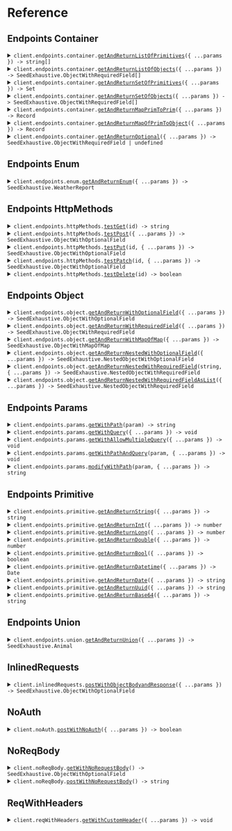 # Reference
## Endpoints Container
<details><summary><code>client.endpoints.container.<a href="/src/api/resources/endpoints/resources/container/client/Client.ts">getAndReturnListOfPrimitives</a>({ ...params }) -> string[]</code></summary>
<dl>
<dd>

#### 🔌 Usage

<dl>
<dd>

<dl>
<dd>

```typescript
await client.endpoints.container.getAndReturnListOfPrimitives(["string"]);

```
</dd>
</dl>
</dd>
</dl>

#### ⚙️ Parameters

<dl>
<dd>

<dl>
<dd>

**request:** `string[]` 
    
</dd>
</dl>

<dl>
<dd>

**requestOptions:** `Container.RequestOptions` 
    
</dd>
</dl>
</dd>
</dl>


</dd>
</dl>
</details>

<details><summary><code>client.endpoints.container.<a href="/src/api/resources/endpoints/resources/container/client/Client.ts">getAndReturnListOfObjects</a>({ ...params }) -> SeedExhaustive.ObjectWithRequiredField[]</code></summary>
<dl>
<dd>

#### 🔌 Usage

<dl>
<dd>

<dl>
<dd>

```typescript
await client.endpoints.container.getAndReturnListOfObjects([{
        string: "string"
    }]);

```
</dd>
</dl>
</dd>
</dl>

#### ⚙️ Parameters

<dl>
<dd>

<dl>
<dd>

**request:** `SeedExhaustive.ObjectWithRequiredField[]` 
    
</dd>
</dl>

<dl>
<dd>

**requestOptions:** `Container.RequestOptions` 
    
</dd>
</dl>
</dd>
</dl>


</dd>
</dl>
</details>

<details><summary><code>client.endpoints.container.<a href="/src/api/resources/endpoints/resources/container/client/Client.ts">getAndReturnSetOfPrimitives</a>({ ...params }) -> Set<string></code></summary>
<dl>
<dd>

#### 🔌 Usage

<dl>
<dd>

<dl>
<dd>

```typescript
await client.endpoints.container.getAndReturnSetOfPrimitives(new Set(["string"]));

```
</dd>
</dl>
</dd>
</dl>

#### ⚙️ Parameters

<dl>
<dd>

<dl>
<dd>

**request:** `Set<string>` 
    
</dd>
</dl>

<dl>
<dd>

**requestOptions:** `Container.RequestOptions` 
    
</dd>
</dl>
</dd>
</dl>


</dd>
</dl>
</details>

<details><summary><code>client.endpoints.container.<a href="/src/api/resources/endpoints/resources/container/client/Client.ts">getAndReturnSetOfObjects</a>({ ...params }) -> SeedExhaustive.ObjectWithRequiredField[]</code></summary>
<dl>
<dd>

#### 🔌 Usage

<dl>
<dd>

<dl>
<dd>

```typescript
await client.endpoints.container.getAndReturnSetOfObjects(new Set([{
        string: "string"
    }]));

```
</dd>
</dl>
</dd>
</dl>

#### ⚙️ Parameters

<dl>
<dd>

<dl>
<dd>

**request:** `SeedExhaustive.ObjectWithRequiredField[]` 
    
</dd>
</dl>

<dl>
<dd>

**requestOptions:** `Container.RequestOptions` 
    
</dd>
</dl>
</dd>
</dl>


</dd>
</dl>
</details>

<details><summary><code>client.endpoints.container.<a href="/src/api/resources/endpoints/resources/container/client/Client.ts">getAndReturnMapPrimToPrim</a>({ ...params }) -> Record<string, string></code></summary>
<dl>
<dd>

#### 🔌 Usage

<dl>
<dd>

<dl>
<dd>

```typescript
await client.endpoints.container.getAndReturnMapPrimToPrim({
    "string": "string"
});

```
</dd>
</dl>
</dd>
</dl>

#### ⚙️ Parameters

<dl>
<dd>

<dl>
<dd>

**request:** `Record<string, string>` 
    
</dd>
</dl>

<dl>
<dd>

**requestOptions:** `Container.RequestOptions` 
    
</dd>
</dl>
</dd>
</dl>


</dd>
</dl>
</details>

<details><summary><code>client.endpoints.container.<a href="/src/api/resources/endpoints/resources/container/client/Client.ts">getAndReturnMapOfPrimToObject</a>({ ...params }) -> Record<string, SeedExhaustive.ObjectWithRequiredField></code></summary>
<dl>
<dd>

#### 🔌 Usage

<dl>
<dd>

<dl>
<dd>

```typescript
await client.endpoints.container.getAndReturnMapOfPrimToObject({
    "string": {
        string: "string"
    }
});

```
</dd>
</dl>
</dd>
</dl>

#### ⚙️ Parameters

<dl>
<dd>

<dl>
<dd>

**request:** `Record<string, SeedExhaustive.ObjectWithRequiredField>` 
    
</dd>
</dl>

<dl>
<dd>

**requestOptions:** `Container.RequestOptions` 
    
</dd>
</dl>
</dd>
</dl>


</dd>
</dl>
</details>

<details><summary><code>client.endpoints.container.<a href="/src/api/resources/endpoints/resources/container/client/Client.ts">getAndReturnOptional</a>({ ...params }) -> SeedExhaustive.ObjectWithRequiredField | undefined</code></summary>
<dl>
<dd>

#### 🔌 Usage

<dl>
<dd>

<dl>
<dd>

```typescript
await client.endpoints.container.getAndReturnOptional({
    string: "string"
});

```
</dd>
</dl>
</dd>
</dl>

#### ⚙️ Parameters

<dl>
<dd>

<dl>
<dd>

**request:** `SeedExhaustive.ObjectWithRequiredField` 
    
</dd>
</dl>

<dl>
<dd>

**requestOptions:** `Container.RequestOptions` 
    
</dd>
</dl>
</dd>
</dl>


</dd>
</dl>
</details>

## Endpoints Enum
<details><summary><code>client.endpoints.enum.<a href="/src/api/resources/endpoints/resources/enum/client/Client.ts">getAndReturnEnum</a>({ ...params }) -> SeedExhaustive.WeatherReport</code></summary>
<dl>
<dd>

#### 🔌 Usage

<dl>
<dd>

<dl>
<dd>

```typescript
await client.endpoints.enum.getAndReturnEnum(SeedExhaustive.WeatherReport.Sunny);

```
</dd>
</dl>
</dd>
</dl>

#### ⚙️ Parameters

<dl>
<dd>

<dl>
<dd>

**request:** `SeedExhaustive.WeatherReport` 
    
</dd>
</dl>

<dl>
<dd>

**requestOptions:** `Enum.RequestOptions` 
    
</dd>
</dl>
</dd>
</dl>


</dd>
</dl>
</details>

## Endpoints HttpMethods
<details><summary><code>client.endpoints.httpMethods.<a href="/src/api/resources/endpoints/resources/httpMethods/client/Client.ts">testGet</a>(id) -> string</code></summary>
<dl>
<dd>

#### 🔌 Usage

<dl>
<dd>

<dl>
<dd>

```typescript
await client.endpoints.httpMethods.testGet("string");

```
</dd>
</dl>
</dd>
</dl>

#### ⚙️ Parameters

<dl>
<dd>

<dl>
<dd>

**id:** `string` 
    
</dd>
</dl>

<dl>
<dd>

**requestOptions:** `HttpMethods.RequestOptions` 
    
</dd>
</dl>
</dd>
</dl>


</dd>
</dl>
</details>

<details><summary><code>client.endpoints.httpMethods.<a href="/src/api/resources/endpoints/resources/httpMethods/client/Client.ts">testPost</a>({ ...params }) -> SeedExhaustive.ObjectWithOptionalField</code></summary>
<dl>
<dd>

#### 🔌 Usage

<dl>
<dd>

<dl>
<dd>

```typescript
await client.endpoints.httpMethods.testPost({
    string: "string"
});

```
</dd>
</dl>
</dd>
</dl>

#### ⚙️ Parameters

<dl>
<dd>

<dl>
<dd>

**request:** `SeedExhaustive.ObjectWithRequiredField` 
    
</dd>
</dl>

<dl>
<dd>

**requestOptions:** `HttpMethods.RequestOptions` 
    
</dd>
</dl>
</dd>
</dl>


</dd>
</dl>
</details>

<details><summary><code>client.endpoints.httpMethods.<a href="/src/api/resources/endpoints/resources/httpMethods/client/Client.ts">testPut</a>(id, { ...params }) -> SeedExhaustive.ObjectWithOptionalField</code></summary>
<dl>
<dd>

#### 🔌 Usage

<dl>
<dd>

<dl>
<dd>

```typescript
await client.endpoints.httpMethods.testPut("string", {
    string: "string"
});

```
</dd>
</dl>
</dd>
</dl>

#### ⚙️ Parameters

<dl>
<dd>

<dl>
<dd>

**id:** `string` 
    
</dd>
</dl>

<dl>
<dd>

**request:** `SeedExhaustive.ObjectWithRequiredField` 
    
</dd>
</dl>

<dl>
<dd>

**requestOptions:** `HttpMethods.RequestOptions` 
    
</dd>
</dl>
</dd>
</dl>


</dd>
</dl>
</details>

<details><summary><code>client.endpoints.httpMethods.<a href="/src/api/resources/endpoints/resources/httpMethods/client/Client.ts">testPatch</a>(id, { ...params }) -> SeedExhaustive.ObjectWithOptionalField</code></summary>
<dl>
<dd>

#### 🔌 Usage

<dl>
<dd>

<dl>
<dd>

```typescript
await client.endpoints.httpMethods.testPatch("string", {
    string: "string",
    integer: 1,
    long: 1000000,
    double: 1.1,
    bool: true,
    datetime: new Date("2024-01-15T09:30:00.000Z"),
    date: "2023-01-15",
    uuid: "d5e9c84f-c2b2-4bf4-b4b0-7ffd7a9ffc32",
    base64: "SGVsbG8gd29ybGQh",
    list: ["string"],
    set: new Set(["string"]),
    map: {
        1: "string"
    },
    bigint: "123456789123456789"
});

```
</dd>
</dl>
</dd>
</dl>

#### ⚙️ Parameters

<dl>
<dd>

<dl>
<dd>

**id:** `string` 
    
</dd>
</dl>

<dl>
<dd>

**request:** `SeedExhaustive.ObjectWithOptionalField` 
    
</dd>
</dl>

<dl>
<dd>

**requestOptions:** `HttpMethods.RequestOptions` 
    
</dd>
</dl>
</dd>
</dl>


</dd>
</dl>
</details>

<details><summary><code>client.endpoints.httpMethods.<a href="/src/api/resources/endpoints/resources/httpMethods/client/Client.ts">testDelete</a>(id) -> boolean</code></summary>
<dl>
<dd>

#### 🔌 Usage

<dl>
<dd>

<dl>
<dd>

```typescript
await client.endpoints.httpMethods.testDelete("string");

```
</dd>
</dl>
</dd>
</dl>

#### ⚙️ Parameters

<dl>
<dd>

<dl>
<dd>

**id:** `string` 
    
</dd>
</dl>

<dl>
<dd>

**requestOptions:** `HttpMethods.RequestOptions` 
    
</dd>
</dl>
</dd>
</dl>


</dd>
</dl>
</details>

## Endpoints Object
<details><summary><code>client.endpoints.object.<a href="/src/api/resources/endpoints/resources/object/client/Client.ts">getAndReturnWithOptionalField</a>({ ...params }) -> SeedExhaustive.ObjectWithOptionalField</code></summary>
<dl>
<dd>

#### 🔌 Usage

<dl>
<dd>

<dl>
<dd>

```typescript
await client.endpoints.object.getAndReturnWithOptionalField({
    string: "string",
    integer: 1,
    long: 1000000,
    double: 1.1,
    bool: true,
    datetime: new Date("2024-01-15T09:30:00.000Z"),
    date: "2023-01-15",
    uuid: "d5e9c84f-c2b2-4bf4-b4b0-7ffd7a9ffc32",
    base64: "SGVsbG8gd29ybGQh",
    list: ["string"],
    set: new Set(["string"]),
    map: {
        1: "string"
    },
    bigint: "123456789123456789"
});

```
</dd>
</dl>
</dd>
</dl>

#### ⚙️ Parameters

<dl>
<dd>

<dl>
<dd>

**request:** `SeedExhaustive.ObjectWithOptionalField` 
    
</dd>
</dl>

<dl>
<dd>

**requestOptions:** `Object_.RequestOptions` 
    
</dd>
</dl>
</dd>
</dl>


</dd>
</dl>
</details>

<details><summary><code>client.endpoints.object.<a href="/src/api/resources/endpoints/resources/object/client/Client.ts">getAndReturnWithRequiredField</a>({ ...params }) -> SeedExhaustive.ObjectWithRequiredField</code></summary>
<dl>
<dd>

#### 🔌 Usage

<dl>
<dd>

<dl>
<dd>

```typescript
await client.endpoints.object.getAndReturnWithRequiredField({
    string: "string"
});

```
</dd>
</dl>
</dd>
</dl>

#### ⚙️ Parameters

<dl>
<dd>

<dl>
<dd>

**request:** `SeedExhaustive.ObjectWithRequiredField` 
    
</dd>
</dl>

<dl>
<dd>

**requestOptions:** `Object_.RequestOptions` 
    
</dd>
</dl>
</dd>
</dl>


</dd>
</dl>
</details>

<details><summary><code>client.endpoints.object.<a href="/src/api/resources/endpoints/resources/object/client/Client.ts">getAndReturnWithMapOfMap</a>({ ...params }) -> SeedExhaustive.ObjectWithMapOfMap</code></summary>
<dl>
<dd>

#### 🔌 Usage

<dl>
<dd>

<dl>
<dd>

```typescript
await client.endpoints.object.getAndReturnWithMapOfMap({
    map: {
        "string": {
            "string": "string"
        }
    }
});

```
</dd>
</dl>
</dd>
</dl>

#### ⚙️ Parameters

<dl>
<dd>

<dl>
<dd>

**request:** `SeedExhaustive.ObjectWithMapOfMap` 
    
</dd>
</dl>

<dl>
<dd>

**requestOptions:** `Object_.RequestOptions` 
    
</dd>
</dl>
</dd>
</dl>


</dd>
</dl>
</details>

<details><summary><code>client.endpoints.object.<a href="/src/api/resources/endpoints/resources/object/client/Client.ts">getAndReturnNestedWithOptionalField</a>({ ...params }) -> SeedExhaustive.NestedObjectWithOptionalField</code></summary>
<dl>
<dd>

#### 🔌 Usage

<dl>
<dd>

<dl>
<dd>

```typescript
await client.endpoints.object.getAndReturnNestedWithOptionalField({
    string: "string",
    nestedObject: {
        string: "string",
        integer: 1,
        long: 1000000,
        double: 1.1,
        bool: true,
        datetime: new Date("2024-01-15T09:30:00.000Z"),
        date: "2023-01-15",
        uuid: "d5e9c84f-c2b2-4bf4-b4b0-7ffd7a9ffc32",
        base64: "SGVsbG8gd29ybGQh",
        list: ["string"],
        set: new Set(["string"]),
        map: {
            1: "string"
        },
        bigint: "123456789123456789"
    }
});

```
</dd>
</dl>
</dd>
</dl>

#### ⚙️ Parameters

<dl>
<dd>

<dl>
<dd>

**request:** `SeedExhaustive.NestedObjectWithOptionalField` 
    
</dd>
</dl>

<dl>
<dd>

**requestOptions:** `Object_.RequestOptions` 
    
</dd>
</dl>
</dd>
</dl>


</dd>
</dl>
</details>

<details><summary><code>client.endpoints.object.<a href="/src/api/resources/endpoints/resources/object/client/Client.ts">getAndReturnNestedWithRequiredField</a>(string, { ...params }) -> SeedExhaustive.NestedObjectWithRequiredField</code></summary>
<dl>
<dd>

#### 🔌 Usage

<dl>
<dd>

<dl>
<dd>

```typescript
await client.endpoints.object.getAndReturnNestedWithRequiredField("string", {
    string: "string",
    nestedObject: {
        string: "string",
        integer: 1,
        long: 1000000,
        double: 1.1,
        bool: true,
        datetime: new Date("2024-01-15T09:30:00.000Z"),
        date: "2023-01-15",
        uuid: "d5e9c84f-c2b2-4bf4-b4b0-7ffd7a9ffc32",
        base64: "SGVsbG8gd29ybGQh",
        list: ["string"],
        set: new Set(["string"]),
        map: {
            1: "string"
        },
        bigint: "123456789123456789"
    }
});

```
</dd>
</dl>
</dd>
</dl>

#### ⚙️ Parameters

<dl>
<dd>

<dl>
<dd>

**string:** `string` 
    
</dd>
</dl>

<dl>
<dd>

**request:** `SeedExhaustive.NestedObjectWithRequiredField` 
    
</dd>
</dl>

<dl>
<dd>

**requestOptions:** `Object_.RequestOptions` 
    
</dd>
</dl>
</dd>
</dl>


</dd>
</dl>
</details>

<details><summary><code>client.endpoints.object.<a href="/src/api/resources/endpoints/resources/object/client/Client.ts">getAndReturnNestedWithRequiredFieldAsList</a>({ ...params }) -> SeedExhaustive.NestedObjectWithRequiredField</code></summary>
<dl>
<dd>

#### 🔌 Usage

<dl>
<dd>

<dl>
<dd>

```typescript
await client.endpoints.object.getAndReturnNestedWithRequiredFieldAsList([{
        string: "string",
        nestedObject: {
            string: "string",
            integer: 1,
            long: 1000000,
            double: 1.1,
            bool: true,
            datetime: new Date("2024-01-15T09:30:00.000Z"),
            date: "2023-01-15",
            uuid: "d5e9c84f-c2b2-4bf4-b4b0-7ffd7a9ffc32",
            base64: "SGVsbG8gd29ybGQh",
            list: ["string"],
            set: new Set(["string"]),
            map: {
                1: "string"
            },
            bigint: "123456789123456789"
        }
    }]);

```
</dd>
</dl>
</dd>
</dl>

#### ⚙️ Parameters

<dl>
<dd>

<dl>
<dd>

**request:** `SeedExhaustive.NestedObjectWithRequiredField[]` 
    
</dd>
</dl>

<dl>
<dd>

**requestOptions:** `Object_.RequestOptions` 
    
</dd>
</dl>
</dd>
</dl>


</dd>
</dl>
</details>

## Endpoints Params
<details><summary><code>client.endpoints.params.<a href="/src/api/resources/endpoints/resources/params/client/Client.ts">getWithPath</a>(param) -> string</code></summary>
<dl>
<dd>

#### 📝 Description

<dl>
<dd>

<dl>
<dd>

GET with path param
</dd>
</dl>
</dd>
</dl>

#### 🔌 Usage

<dl>
<dd>

<dl>
<dd>

```typescript
await client.endpoints.params.getWithPath("string");

```
</dd>
</dl>
</dd>
</dl>

#### ⚙️ Parameters

<dl>
<dd>

<dl>
<dd>

**param:** `string` 
    
</dd>
</dl>

<dl>
<dd>

**requestOptions:** `Params.RequestOptions` 
    
</dd>
</dl>
</dd>
</dl>


</dd>
</dl>
</details>

<details><summary><code>client.endpoints.params.<a href="/src/api/resources/endpoints/resources/params/client/Client.ts">getWithQuery</a>({ ...params }) -> void</code></summary>
<dl>
<dd>

#### 📝 Description

<dl>
<dd>

<dl>
<dd>

GET with query param
</dd>
</dl>
</dd>
</dl>

#### 🔌 Usage

<dl>
<dd>

<dl>
<dd>

```typescript
await client.endpoints.params.getWithQuery({
    query: "string",
    number: 1
});

```
</dd>
</dl>
</dd>
</dl>

#### ⚙️ Parameters

<dl>
<dd>

<dl>
<dd>

**request:** `SeedExhaustive.endpoints.GetWithQuery` 
    
</dd>
</dl>

<dl>
<dd>

**requestOptions:** `Params.RequestOptions` 
    
</dd>
</dl>
</dd>
</dl>


</dd>
</dl>
</details>

<details><summary><code>client.endpoints.params.<a href="/src/api/resources/endpoints/resources/params/client/Client.ts">getWithAllowMultipleQuery</a>({ ...params }) -> void</code></summary>
<dl>
<dd>

#### 📝 Description

<dl>
<dd>

<dl>
<dd>

GET with multiple of same query param
</dd>
</dl>
</dd>
</dl>

#### 🔌 Usage

<dl>
<dd>

<dl>
<dd>

```typescript
await client.endpoints.params.getWithAllowMultipleQuery({
    query: "string",
    numer: 1
});

```
</dd>
</dl>
</dd>
</dl>

#### ⚙️ Parameters

<dl>
<dd>

<dl>
<dd>

**request:** `SeedExhaustive.endpoints.GetWithMultipleQuery` 
    
</dd>
</dl>

<dl>
<dd>

**requestOptions:** `Params.RequestOptions` 
    
</dd>
</dl>
</dd>
</dl>


</dd>
</dl>
</details>

<details><summary><code>client.endpoints.params.<a href="/src/api/resources/endpoints/resources/params/client/Client.ts">getWithPathAndQuery</a>(param, { ...params }) -> void</code></summary>
<dl>
<dd>

#### 📝 Description

<dl>
<dd>

<dl>
<dd>

GET with path and query params
</dd>
</dl>
</dd>
</dl>

#### 🔌 Usage

<dl>
<dd>

<dl>
<dd>

```typescript
await client.endpoints.params.getWithPathAndQuery("string", {
    query: "string"
});

```
</dd>
</dl>
</dd>
</dl>

#### ⚙️ Parameters

<dl>
<dd>

<dl>
<dd>

**param:** `string` 
    
</dd>
</dl>

<dl>
<dd>

**request:** `SeedExhaustive.endpoints.GetWithPathAndQuery` 
    
</dd>
</dl>

<dl>
<dd>

**requestOptions:** `Params.RequestOptions` 
    
</dd>
</dl>
</dd>
</dl>


</dd>
</dl>
</details>

<details><summary><code>client.endpoints.params.<a href="/src/api/resources/endpoints/resources/params/client/Client.ts">modifyWithPath</a>(param, { ...params }) -> string</code></summary>
<dl>
<dd>

#### 📝 Description

<dl>
<dd>

<dl>
<dd>

PUT to update with path param
</dd>
</dl>
</dd>
</dl>

#### 🔌 Usage

<dl>
<dd>

<dl>
<dd>

```typescript
await client.endpoints.params.modifyWithPath("string", "string");

```
</dd>
</dl>
</dd>
</dl>

#### ⚙️ Parameters

<dl>
<dd>

<dl>
<dd>

**param:** `string` 
    
</dd>
</dl>

<dl>
<dd>

**request:** `string` 
    
</dd>
</dl>

<dl>
<dd>

**requestOptions:** `Params.RequestOptions` 
    
</dd>
</dl>
</dd>
</dl>


</dd>
</dl>
</details>

## Endpoints Primitive
<details><summary><code>client.endpoints.primitive.<a href="/src/api/resources/endpoints/resources/primitive/client/Client.ts">getAndReturnString</a>({ ...params }) -> string</code></summary>
<dl>
<dd>

#### 🔌 Usage

<dl>
<dd>

<dl>
<dd>

```typescript
await client.endpoints.primitive.getAndReturnString("string");

```
</dd>
</dl>
</dd>
</dl>

#### ⚙️ Parameters

<dl>
<dd>

<dl>
<dd>

**request:** `string` 
    
</dd>
</dl>

<dl>
<dd>

**requestOptions:** `Primitive.RequestOptions` 
    
</dd>
</dl>
</dd>
</dl>


</dd>
</dl>
</details>

<details><summary><code>client.endpoints.primitive.<a href="/src/api/resources/endpoints/resources/primitive/client/Client.ts">getAndReturnInt</a>({ ...params }) -> number</code></summary>
<dl>
<dd>

#### 🔌 Usage

<dl>
<dd>

<dl>
<dd>

```typescript
await client.endpoints.primitive.getAndReturnInt(1);

```
</dd>
</dl>
</dd>
</dl>

#### ⚙️ Parameters

<dl>
<dd>

<dl>
<dd>

**request:** `number` 
    
</dd>
</dl>

<dl>
<dd>

**requestOptions:** `Primitive.RequestOptions` 
    
</dd>
</dl>
</dd>
</dl>


</dd>
</dl>
</details>

<details><summary><code>client.endpoints.primitive.<a href="/src/api/resources/endpoints/resources/primitive/client/Client.ts">getAndReturnLong</a>({ ...params }) -> number</code></summary>
<dl>
<dd>

#### 🔌 Usage

<dl>
<dd>

<dl>
<dd>

```typescript
await client.endpoints.primitive.getAndReturnLong(1000000);

```
</dd>
</dl>
</dd>
</dl>

#### ⚙️ Parameters

<dl>
<dd>

<dl>
<dd>

**request:** `number` 
    
</dd>
</dl>

<dl>
<dd>

**requestOptions:** `Primitive.RequestOptions` 
    
</dd>
</dl>
</dd>
</dl>


</dd>
</dl>
</details>

<details><summary><code>client.endpoints.primitive.<a href="/src/api/resources/endpoints/resources/primitive/client/Client.ts">getAndReturnDouble</a>({ ...params }) -> number</code></summary>
<dl>
<dd>

#### 🔌 Usage

<dl>
<dd>

<dl>
<dd>

```typescript
await client.endpoints.primitive.getAndReturnDouble(1.1);

```
</dd>
</dl>
</dd>
</dl>

#### ⚙️ Parameters

<dl>
<dd>

<dl>
<dd>

**request:** `number` 
    
</dd>
</dl>

<dl>
<dd>

**requestOptions:** `Primitive.RequestOptions` 
    
</dd>
</dl>
</dd>
</dl>


</dd>
</dl>
</details>

<details><summary><code>client.endpoints.primitive.<a href="/src/api/resources/endpoints/resources/primitive/client/Client.ts">getAndReturnBool</a>({ ...params }) -> boolean</code></summary>
<dl>
<dd>

#### 🔌 Usage

<dl>
<dd>

<dl>
<dd>

```typescript
await client.endpoints.primitive.getAndReturnBool(true);

```
</dd>
</dl>
</dd>
</dl>

#### ⚙️ Parameters

<dl>
<dd>

<dl>
<dd>

**request:** `boolean` 
    
</dd>
</dl>

<dl>
<dd>

**requestOptions:** `Primitive.RequestOptions` 
    
</dd>
</dl>
</dd>
</dl>


</dd>
</dl>
</details>

<details><summary><code>client.endpoints.primitive.<a href="/src/api/resources/endpoints/resources/primitive/client/Client.ts">getAndReturnDatetime</a>({ ...params }) -> Date</code></summary>
<dl>
<dd>

#### 🔌 Usage

<dl>
<dd>

<dl>
<dd>

```typescript
await client.endpoints.primitive.getAndReturnDatetime(new Date("2024-01-15T09:30:00.000Z"));

```
</dd>
</dl>
</dd>
</dl>

#### ⚙️ Parameters

<dl>
<dd>

<dl>
<dd>

**request:** `Date` 
    
</dd>
</dl>

<dl>
<dd>

**requestOptions:** `Primitive.RequestOptions` 
    
</dd>
</dl>
</dd>
</dl>


</dd>
</dl>
</details>

<details><summary><code>client.endpoints.primitive.<a href="/src/api/resources/endpoints/resources/primitive/client/Client.ts">getAndReturnDate</a>({ ...params }) -> string</code></summary>
<dl>
<dd>

#### 🔌 Usage

<dl>
<dd>

<dl>
<dd>

```typescript
await client.endpoints.primitive.getAndReturnDate("2023-01-15");

```
</dd>
</dl>
</dd>
</dl>

#### ⚙️ Parameters

<dl>
<dd>

<dl>
<dd>

**request:** `string` 
    
</dd>
</dl>

<dl>
<dd>

**requestOptions:** `Primitive.RequestOptions` 
    
</dd>
</dl>
</dd>
</dl>


</dd>
</dl>
</details>

<details><summary><code>client.endpoints.primitive.<a href="/src/api/resources/endpoints/resources/primitive/client/Client.ts">getAndReturnUuid</a>({ ...params }) -> string</code></summary>
<dl>
<dd>

#### 🔌 Usage

<dl>
<dd>

<dl>
<dd>

```typescript
await client.endpoints.primitive.getAndReturnUuid("d5e9c84f-c2b2-4bf4-b4b0-7ffd7a9ffc32");

```
</dd>
</dl>
</dd>
</dl>

#### ⚙️ Parameters

<dl>
<dd>

<dl>
<dd>

**request:** `string` 
    
</dd>
</dl>

<dl>
<dd>

**requestOptions:** `Primitive.RequestOptions` 
    
</dd>
</dl>
</dd>
</dl>


</dd>
</dl>
</details>

<details><summary><code>client.endpoints.primitive.<a href="/src/api/resources/endpoints/resources/primitive/client/Client.ts">getAndReturnBase64</a>({ ...params }) -> string</code></summary>
<dl>
<dd>

#### 🔌 Usage

<dl>
<dd>

<dl>
<dd>

```typescript
await client.endpoints.primitive.getAndReturnBase64("SGVsbG8gd29ybGQh");

```
</dd>
</dl>
</dd>
</dl>

#### ⚙️ Parameters

<dl>
<dd>

<dl>
<dd>

**request:** `string` 
    
</dd>
</dl>

<dl>
<dd>

**requestOptions:** `Primitive.RequestOptions` 
    
</dd>
</dl>
</dd>
</dl>


</dd>
</dl>
</details>

## Endpoints Union
<details><summary><code>client.endpoints.union.<a href="/src/api/resources/endpoints/resources/union/client/Client.ts">getAndReturnUnion</a>({ ...params }) -> SeedExhaustive.Animal</code></summary>
<dl>
<dd>

#### 🔌 Usage

<dl>
<dd>

<dl>
<dd>

```typescript
await client.endpoints.union.getAndReturnUnion({
    animal: "dog",
    name: "string",
    likesToWoof: true
});

```
</dd>
</dl>
</dd>
</dl>

#### ⚙️ Parameters

<dl>
<dd>

<dl>
<dd>

**request:** `SeedExhaustive.Animal` 
    
</dd>
</dl>

<dl>
<dd>

**requestOptions:** `Union.RequestOptions` 
    
</dd>
</dl>
</dd>
</dl>


</dd>
</dl>
</details>

## InlinedRequests
<details><summary><code>client.inlinedRequests.<a href="/src/api/resources/inlinedRequests/client/Client.ts">postWithObjectBodyandResponse</a>({ ...params }) -> SeedExhaustive.ObjectWithOptionalField</code></summary>
<dl>
<dd>

#### 📝 Description

<dl>
<dd>

<dl>
<dd>

POST with custom object in request body, response is an object
</dd>
</dl>
</dd>
</dl>

#### 🔌 Usage

<dl>
<dd>

<dl>
<dd>

```typescript
await client.inlinedRequests.postWithObjectBodyandResponse({
    string: "string",
    integer: 1,
    nestedObject: {
        string: "string",
        integer: 1,
        long: 1000000,
        double: 1.1,
        bool: true,
        datetime: new Date("2024-01-15T09:30:00.000Z"),
        date: "2023-01-15",
        uuid: "d5e9c84f-c2b2-4bf4-b4b0-7ffd7a9ffc32",
        base64: "SGVsbG8gd29ybGQh",
        list: ["string"],
        set: new Set(["string"]),
        map: {
            1: "string"
        },
        bigint: "123456789123456789"
    }
});

```
</dd>
</dl>
</dd>
</dl>

#### ⚙️ Parameters

<dl>
<dd>

<dl>
<dd>

**request:** `SeedExhaustive.PostWithObjectBody` 
    
</dd>
</dl>

<dl>
<dd>

**requestOptions:** `InlinedRequests.RequestOptions` 
    
</dd>
</dl>
</dd>
</dl>


</dd>
</dl>
</details>

## NoAuth
<details><summary><code>client.noAuth.<a href="/src/api/resources/noAuth/client/Client.ts">postWithNoAuth</a>({ ...params }) -> boolean</code></summary>
<dl>
<dd>

#### 📝 Description

<dl>
<dd>

<dl>
<dd>

POST request with no auth
</dd>
</dl>
</dd>
</dl>

#### 🔌 Usage

<dl>
<dd>

<dl>
<dd>

```typescript
await client.noAuth.postWithNoAuth({
    "key": "value"
});

```
</dd>
</dl>
</dd>
</dl>

#### ⚙️ Parameters

<dl>
<dd>

<dl>
<dd>

**request:** `unknown` 
    
</dd>
</dl>

<dl>
<dd>

**requestOptions:** `NoAuth.RequestOptions` 
    
</dd>
</dl>
</dd>
</dl>


</dd>
</dl>
</details>

## NoReqBody
<details><summary><code>client.noReqBody.<a href="/src/api/resources/noReqBody/client/Client.ts">getWithNoRequestBody</a>() -> SeedExhaustive.ObjectWithOptionalField</code></summary>
<dl>
<dd>

#### 🔌 Usage

<dl>
<dd>

<dl>
<dd>

```typescript
await client.noReqBody.getWithNoRequestBody();

```
</dd>
</dl>
</dd>
</dl>

#### ⚙️ Parameters

<dl>
<dd>

<dl>
<dd>

**requestOptions:** `NoReqBody.RequestOptions` 
    
</dd>
</dl>
</dd>
</dl>


</dd>
</dl>
</details>

<details><summary><code>client.noReqBody.<a href="/src/api/resources/noReqBody/client/Client.ts">postWithNoRequestBody</a>() -> string</code></summary>
<dl>
<dd>

#### 🔌 Usage

<dl>
<dd>

<dl>
<dd>

```typescript
await client.noReqBody.postWithNoRequestBody();

```
</dd>
</dl>
</dd>
</dl>

#### ⚙️ Parameters

<dl>
<dd>

<dl>
<dd>

**requestOptions:** `NoReqBody.RequestOptions` 
    
</dd>
</dl>
</dd>
</dl>


</dd>
</dl>
</details>

## ReqWithHeaders
<details><summary><code>client.reqWithHeaders.<a href="/src/api/resources/reqWithHeaders/client/Client.ts">getWithCustomHeader</a>({ ...params }) -> void</code></summary>
<dl>
<dd>

#### 🔌 Usage

<dl>
<dd>

<dl>
<dd>

```typescript
await client.reqWithHeaders.getWithCustomHeader({
    xTestServiceHeader: "string",
    xTestEndpointHeader: "string",
    body: "string"
});

```
</dd>
</dl>
</dd>
</dl>

#### ⚙️ Parameters

<dl>
<dd>

<dl>
<dd>

**request:** `SeedExhaustive.ReqWithHeaders` 
    
</dd>
</dl>

<dl>
<dd>

**requestOptions:** `ReqWithHeaders.RequestOptions` 
    
</dd>
</dl>
</dd>
</dl>


</dd>
</dl>
</details>
